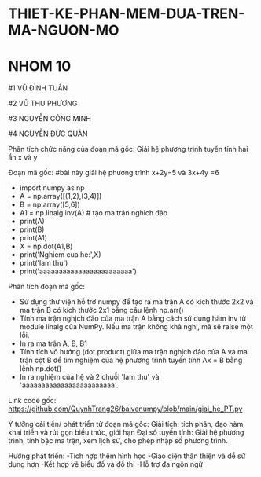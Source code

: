 # THIET-KE-PHAN-MEM-DUA-TREN-MA-NGUON-MO
# NHOM 10
#1 VŨ ĐÌNH TUẤN

#2 VŨ THU PHƯƠNG

#3 NGUYỄN CÔNG MINH

#4 NGUYỄN ĐỨC QUÂN

Phân tích chức năng của đoạn mã gốc: Giải hệ phương trình tuyến tính hai ẩn x và y

Đoạn mã gốc:
#bài này giải hệ phương trình x+2y=5 và 3x+4y =6
  - import numpy as np
  - A = np.array([(1,2),(3,4)])
  - B = np.array([5,6])
  - A1  = np.linalg.inv(A) # tạo ma trận nghich đảo
  - print(A)
  - print(B)
  - print(A1)
  - X = np.dot(A1,B)
  - print('Nghiem cua he:',X)
  - print('lam thu')
  - print('aaaaaaaaaaaaaaaaaaaaaaaa')

Phân tích đoạn mã gốc:
- Sử dụng thư viện hỗ trợ numpy để tạo ra ma trận A có kích thước 2x2 và ma trận B có kích thước 2x1 bằng câu lệnh np.arr()
- Tính ma trận nghịch đảo của ma trận A bằng cách sử dụng hàm inv từ module linalg của NumPy. Nếu ma trận không khả nghị, mã sẽ raise một lỗi.
- In ra ma trận A, B, B1
- Tính tích vô hướng (dot product) giữa ma trận nghịch đảo của A và ma trận cột B để tìm nghiệm của hệ phương trình tuyến tính Ax = B bằng lệnh np.dot()
- In ra nghiệm của hệ và 2 chuỗi 'lam thu' và 'aaaaaaaaaaaaaaaaaaaaaaaa'.

Link code gốc: https://github.com/QuynhTrang26/baivenumpy/blob/main/giai_he_PT.py

Ý tưởng cải tiến/ phát triển từ đoạn mã gốc:
Giải tích: tích phân, đạo hàm, khai triển và rút gọn biểu thức, giới hạn
Đại số tuyến tính: Giải hệ phương trình, tính bậc ma trận, xem lịch sử, cho phép nhập số phương trình.

Hướng phát triển:
-Tích hợp thêm hình học
-Giao diện thân thiện và dễ sử dụng hơn
-Kết hợp vẽ biểu đồ và đồ thị
-Hỗ trợ đa ngôn ngữ
